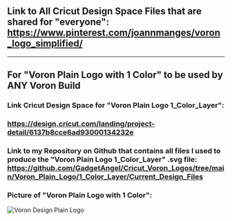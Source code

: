 ## Link to All Cricut Design Space Files that are shared for "everyone": https://www.pinterest.com/joannmanges/voron_logo_simplified/

---

## For "Voron Plain Logo with 1 Color" to be used by ANY Voron Build

### Link Cricut Design Space for "Voron Plain Logo 1_Color_Layer":
### https://design.cricut.com/landing/project-detail/6137b8cce6ad93000134232e

### Link to my Repository on Github that contains all files I used to produce the "Voron Plain Logo 1_Color_Layer" .svg file: https://github.com/GadgetAngel/Cricut_Voron_Logos/tree/main/Voron_Plain_Logo/1_Color_Layer/Current_Design_Files

### Picture of "Voron Plain Logo with 1 Color":
![Voron Design Plain Logo](../images/VDesignPlainL.jpg)
